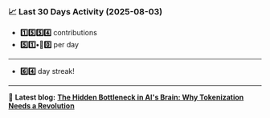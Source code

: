 <!--START_STATS-->
### 📈 Last 30 Days Activity (2025-08-03)  
- **1️⃣5️⃣5️⃣4️⃣** contributions  
- **5️⃣1️⃣•🎱0️⃣** per day
---
- **6️⃣4️⃣** day streak!
---
📝 **Latest blog:** [**The Hidden Bottleneck in AI's Brain: Why Tokenization Needs a Revolution**](https://andriak.com/blog/tokenization-revolution)
<!--END_STATS-->
